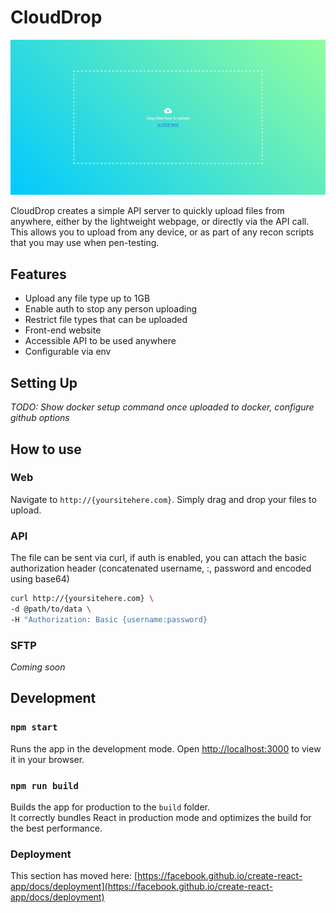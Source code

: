 # CloudDrop

![CloudDrop screenshot](./Docs/screenshot.png)

CloudDrop creates a simple API server to quickly upload files from anywhere, either by the lightweight webpage, or directly via the API call.
This allows you to upload from any device, or as part of any recon scripts that you may use when pen-testing.

## Features

- Upload any file type up to 1GB
- Enable auth to stop any person uploading
- Restrict file types that can be uploaded
- Front-end website
- Accessible API to be used anywhere
- Configurable via env

## Setting Up

*TODO: Show docker setup command once uploaded to docker, configure github options*

## How to use

### Web

Navigate to `http://{yoursitehere.com}`. Simply drag and drop your files to upload.

### API

The file can be sent via curl, if auth is enabled, you can attach the basic authorization header (concatenated username, :, password and encoded using base64)

```bash
curl http://{yoursitehere.com} \
-d @path/to/data \
-H "Authorization: Basic {username:password}
```

### SFTP

*Coming soon*

## Development

### `npm start`

Runs the app in the development mode. 
Open [http://localhost:3000](http://localhost:3000) to view it in your browser.

### `npm run build`

Builds the app for production to the `build` folder.\
It correctly bundles React in production mode and optimizes the build for the best performance.

### Deployment

This section has moved here: [https://facebook.github.io/create-react-app/docs/deployment](https://facebook.github.io/create-react-app/docs/deployment)